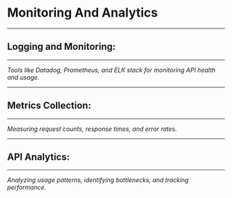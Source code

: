 # Monitoring And Analytics

---
## Logging and Monitoring:
---

*Tools like Datadog, Prometheus, and ELK stack for monitoring API health and usage.*

---
## Metrics Collection:
---

*Measuring request counts, response times, and error rates.*

---
## API Analytics:
---

*Analyzing usage patterns, identifying bottlenecks, and tracking performance.*